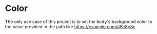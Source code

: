 # Color

The only use case of this project is to set the body's background color to the value provided in the path like https://example.com/#8e8e8e
